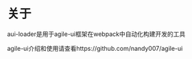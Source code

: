 # 关于

aui-loader是用于agile-ui框架在webpack中自动化构建开发的工具

agile-ui介绍和使用请查看https://github.com/nandy007/agile-ui